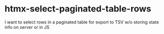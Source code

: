 # htmx-select-paginated-table-rows
I want to select rows in a paginated table for export to TSV w/o storing state info on server or in JS

